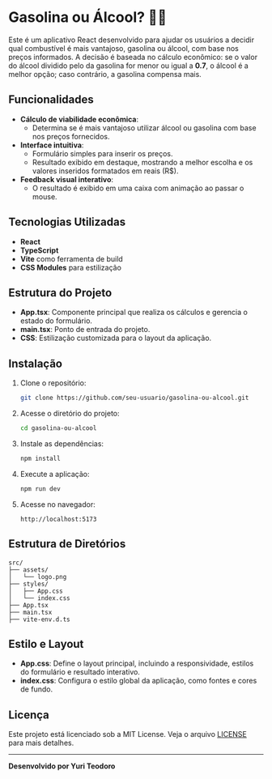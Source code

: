 # Gasolina ou Álcool? 🚗⛽

Este é um aplicativo React desenvolvido para ajudar os usuários a decidir qual combustível é mais vantajoso, gasolina ou álcool, com base nos preços informados. A decisão é baseada no cálculo econômico: se o valor do álcool dividido pelo da gasolina for menor ou igual a **0.7**, o álcool é a melhor opção; caso contrário, a gasolina compensa mais.

## Funcionalidades

- **Cálculo de viabilidade econômica**:
  - Determina se é mais vantajoso utilizar álcool ou gasolina com base nos preços fornecidos.
- **Interface intuitiva**:
  - Formulário simples para inserir os preços.
  - Resultado exibido em destaque, mostrando a melhor escolha e os valores inseridos formatados em reais (R$).
- **Feedback visual interativo**:
  - O resultado é exibido em uma caixa com animação ao passar o mouse.

## Tecnologias Utilizadas

- **React**
- **TypeScript**
- **Vite** como ferramenta de build
- **CSS Modules** para estilização

## Estrutura do Projeto

- **App.tsx**: Componente principal que realiza os cálculos e gerencia o estado do formulário.
- **main.tsx**: Ponto de entrada do projeto.
- **CSS**: Estilização customizada para o layout da aplicação.

## Instalação

1. Clone o repositório:
   ```bash
   git clone https://github.com/seu-usuario/gasolina-ou-alcool.git
   ```

2. Acesse o diretório do projeto:
   ```bash
   cd gasolina-ou-alcool
   ```

3. Instale as dependências:
   ```bash
   npm install
   ```

4. Execute a aplicação:
   ```bash
   npm run dev
   ```

5. Acesse no navegador:
   ```
   http://localhost:5173
   ```

## Estrutura de Diretórios

```plaintext
src/
├── assets/
│   └── logo.png
├── styles/
│   ├── App.css
│   └── index.css
├── App.tsx
├── main.tsx
├── vite-env.d.ts
```

## Estilo e Layout

- **App.css**: Define o layout principal, incluindo a responsividade, estilos do formulário e resultado interativo.
- **index.css**: Configura o estilo global da aplicação, como fontes e cores de fundo.

## Licença

Este projeto está licenciado sob a MIT License. Veja o arquivo [LICENSE](LICENSE) para mais detalhes.

---

**Desenvolvido por Yuri Teodoro**
